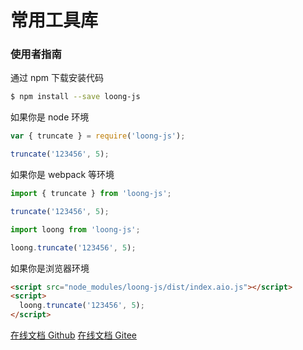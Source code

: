 # 常用工具库

### 使用者指南

通过 npm 下载安装代码

```bash
$ npm install --save loong-js
```

如果你是 node 环境

```js
var { truncate } = require('loong-js');

truncate('123456', 5);
```

如果你是 webpack 等环境

```js
import { truncate } from 'loong-js';

truncate('123456', 5);

import loong from 'loong-js';

loong.truncate('123456', 5);
```

如果你是浏览器环境

```html
<script src="node_modules/loong-js/dist/index.aio.js"></script>
<script>
  loong.truncate('123456', 5);
</script>
```

[在线文档 Github](https://l0ngerjs.github.io/loong/)
[在线文档 Gitee](https://chenl0ng.gitee.io/loong/)
